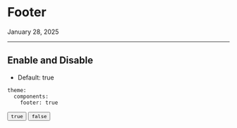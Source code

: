 # Footer

January 28, 2025

---
## Enable and Disable

- Default: true

```
theme:
  components:
    footer: true
```

<button component-id="component-footer" status="false"><code>true</code></button>
<button component-id="component-footer" status="true"><code>false</code></button>